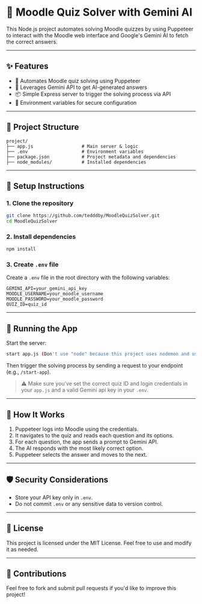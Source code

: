 
# 🧠 Moodle Quiz Solver with Gemini AI

This Node.js project automates solving Moodle quizzes by using Puppeteer to interact with the Moodle web interface and Google's Gemini AI to fetch the correct answers.

---

## ✨ Features

- 🚀 Automates Moodle quiz solving using Puppeteer
- 🤖 Leverages Gemini API to get AI-generated answers
- 📦 Simple Express server to trigger the solving process via API
- 🔐 Environment variables for secure configuration

---

## 📁 Project Structure

```
project/
├── app.js                  # Main server & logic
├── .env                    # Environment variables
├── package.json            # Project metadata and dependencies
├── node_modules/           # Installed dependencies
```

---

## 🔧 Setup Instructions

### 1. Clone the repository

```bash
git clone https://github.com/tedddby/MoodleQuizSolver.git
cd MoodleQuizSolver
```

### 2. Install dependencies

```bash
npm install
```

### 3. Create `.env` file

Create a `.env` file in the root directory with the following variables:

```env
GEMINI_API=your_gemini_api_key
MOODLE_USERNAME=your_moodle_username
MOODLE_PASSWORD=your_moodle_password
QUIZ_ID=quiz_id
```

---

## 🚀 Running the App

Start the server:

```bash
start app.js (Don't use "node" because this project uses nodemon and uses "start" command for starting the app)
```

Then trigger the solving process by sending a request to your endpoint (e.g., `/start-app`).

> ⚠️ Make sure you’ve set the correct quiz ID and login credentials in your `app.js` and a valid Gemini api key in your `.env`.


---

## 🧠 How It Works

1. Puppeteer logs into Moodle using the credentials.
2. It navigates to the quiz and reads each question and its options.
3. For each question, the app sends a prompt to Gemini API.
4. The AI responds with the most likely correct option.
5. Puppeteer selects the answer and moves to the next.

---

## 🛡️ Security Considerations

- Store your API key only in `.env`.
- Do not commit `.env` or any sensitive data to version control.

---

## 📄 License

This project is licensed under the MIT License. Feel free to use and modify it as needed.

---

## 🤝 Contributions

Feel free to fork and submit pull requests if you'd like to improve this project!
